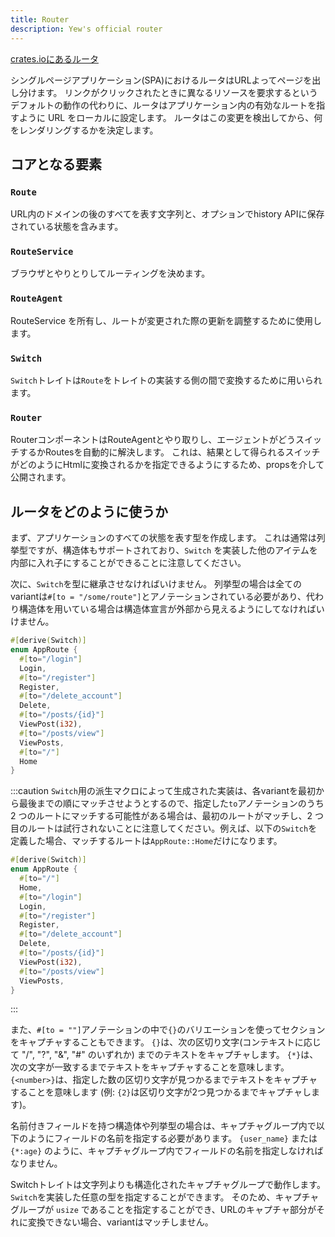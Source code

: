```yaml
---
title: Router
description: Yew's official router
---
```


[crates.ioにあるルータ](https://crates.io/crates/yew-router)

シングルページアプリケーション\(SPA\)におけるルータはURLよってページを出し分けます。
リンクがクリックされたときに異なるリソースを要求するというデフォルトの動作の代わりに、ルータはアプリケーション内の有効なルートを指すように URL をローカルに設定します。
ルータはこの変更を検出してから、何をレンダリングするかを決定します。

## コアとなる要素

### `Route`

URL内のドメインの後のすべてを表す文字列と、オプションでhistory APIに保存されている状態を含みます。

### `RouteService`

ブラウザとやりとりしてルーティングを決めます。

### `RouteAgent`

RouteService を所有し、ルートが変更された際の更新を調整するために使用します。

### `Switch`

`Switch`トレイトは`Route`をトレイトの実装する側の間で変換するために用いられます。

### `Router`

RouterコンポーネントはRouteAgentとやり取りし、エージェントがどうスイッチするかRoutesを自動的に解決します。
これは、結果として得られるスイッチがどのようにHtmlに変換されるかを指定できるようにするため、propsを介して公開されます。

## ルータをどのように使うか

まず、アプリケーションのすべての状態を表す型を作成します。
これは通常は列挙型ですが、構造体もサポートされており、`Switch` を実装した他のアイテムを内部に入れ子にすることができることに注意してください。

次に、`Switch`を型に継承させなければいけません。
列挙型の場合は全てのvariantは`#[to = "/some/route"]`とアノテーションされている必要があり、代わり構造体を用いている場合は構造体宣言が外部から見えるようにしてなければいけません。

```rust
#[derive(Switch)]
enum AppRoute {
  #[to="/login"]
  Login,
  #[to="/register"]
  Register,
  #[to="/delete_account"]
  Delete, 
  #[to="/posts/{id}"]
  ViewPost(i32),
  #[to="/posts/view"]
  ViewPosts,
  #[to="/"]
  Home
}
```

:::caution
`Switch`用の派生マクロによって生成された実装は、各variantを最初から最後までの順にマッチさせようとするので、指定した`to`アノテーションのうち 2 つのルートにマッチする可能性がある場合は、最初のルートがマッチし、2 つ目のルートは試行されないことに注意してください。例えば、以下の`Switch`を定義した場合、マッチするルートは`AppRoute::Home`だけになります。

```rust
#[derive(Switch)]
enum AppRoute {
  #[to="/"]
  Home,
  #[to="/login"]
  Login,
  #[to="/register"]
  Register,
  #[to="/delete_account"]
  Delete, 
  #[to="/posts/{id}"]
  ViewPost(i32),
  #[to="/posts/view"]
  ViewPosts,
}
```
:::

また、`#[to = ""]`アノテーションの中で`{}`のバリエーションを使ってセクションをキャプチャすることもできます。
`{}`は、次の区切り文字\(コンテキストに応じて "/", "?", "&", "#" のいずれか\) までのテキストをキャプチャします。
`{*}`は、次の文字が一致するまでテキストをキャプチャすることを意味します。
`{<number>}`は、指定した数の区切り文字が見つかるまでテキストをキャプチャすることを意味します
\(例: `{2}`は区切り文字が2つ見つかるまでキャプチャします\)。

名前付きフィールドを持つ構造体や列挙型の場合は、キャプチャグループ内で以下のようにフィールドの名前を指定する必要があります。
`{user_name}` または `{*:age}` のように、キャプチャグループ内でフィールドの名前を指定しなければなりません。

Switchトレイトは文字列よりも構造化されたキャプチャグループで動作します。
`Switch`を実装した任意の型を指定することができます。
そのため、キャプチャグループが `usize` であることを指定することができ、URLのキャプチャ部分がそれに変換できない場合、variantはマッチしません。